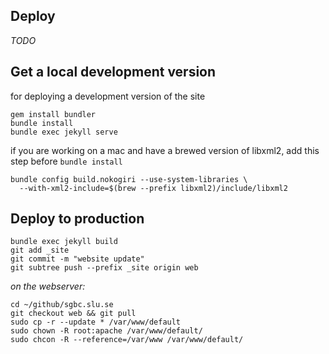 ## Deploy

*TODO*

## Get a local development version

for deploying a development version of the site

```shell
gem install bundler
bundle install
bundle exec jekyll serve
```

if you are working on a mac and have a brewed version of libxml2, add this
step before `bundle install`

```
bundle config build.nokogiri --use-system-libraries \
  --with-xml2-include=$(brew --prefix libxml2)/include/libxml2
 ```

## Deploy to production

```shell
bundle exec jekyll build
git add _site
git commit -m "website update"
git subtree push --prefix _site origin web
```

*on the webserver:*

```shell
cd ~/github/sgbc.slu.se
git checkout web && git pull
sudo cp -r --update * /var/www/default
sudo chown -R root:apache /var/www/default/
sudo chcon -R --reference=/var/www /var/www/default/
```
